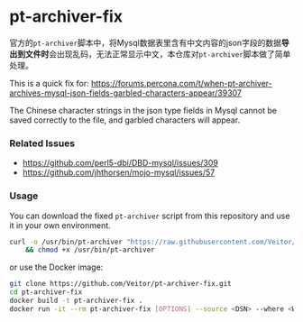 # pt-archiver-fix

官方的`pt-archiver`脚本中，将Mysql数据表里含有中文内容的json字段的数据**导出到文件时**会出现乱码，无法正常显示中文，本仓库对`pt-archiver`脚本做了简单处理。

This is a quick fix for: https://forums.percona.com/t/when-pt-archiver-archives-mysql-json-fields-garbled-characters-appear/39307

The Chinese character strings in the json type fields in Mysql cannot be saved correctly to the file, and garbled characters will appear.

### Related Issues

- https://github.com/perl5-dbi/DBD-mysql/issues/309
- https://github.com/jhthorsen/mojo-mysql/issues/57


### Usage

You can download the fixed `pt-archiver` script from this repository and use it in your own environment.

```bash
curl -o /usr/bin/pt-archiver "https://raw.githubusercontent.com/Veitor/pt-archiver-fix/refs/heads/main/pt-archiver.fix" \
    && chmod +x /usr/bin/pt-archiver
```

or use the Docker image:

```bash
git clone https://github.com/Veitor/pt-archiver-fix.git
cd pt-archiver-fix
docker build -t pt-archiver-fix .
docker run -it --rm pt-archiver-fix [OPTIONS] --source <DSN> --where <WHERE>
```